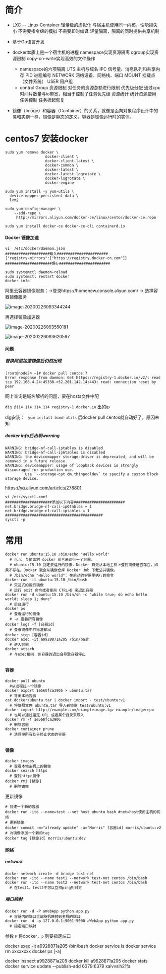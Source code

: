 # 简介

-   LXC -- Linux Container
        轻量级的虚拟化
        与宿主机使用同一内核，性能损失小
        不需要指令级的模拟
        不需要即时编译
        轻量隔离，隔离的同时提供共享机制
-   基于Go语言开发

-   docker本质上是一个宿主机的进程
        namespace实现资源隔离
        cgroup实现资源限制
        copy-on-write实现高效的文件操作
    -   namespace的六项隔离
            UTS     主机与域名
            IPC     信号量、消息队列和共享内存
            PID     进程编号
            NETWORK 网络设备、网络栈、端口
            MOUNT   挂载点（文件系统）
            USER    用户组
    -   control Group
            资源限制    对任务的资源总额进行限制
            优先级分配  通过cpu时间片数量与io带宽，相当于控制了任务优先级
            资源统计    统计资源使用
            任务控制    任务挂起恢复
-   镜像（Image）和容器（Container）的关系，就像是面向对象程序设计中的类和实例一样，镜像是静态的定义，容器是镜像运行时的实体。

# centos7 安装docker

```
sudo yum remove docker \
                  docker-client \
                  docker-client-latest \
                  docker-common \
                  docker-latest \
                  docker-latest-logrotate \
                  docker-logrotate \
                  docker-engine
                  
sudo yum install -y yum-utils \
  device-mapper-persistent-data \
  lvm2

sudo yum-config-manager \
    --add-repo \
     http://mirrors.aliyun.com/docker-ce/linux/centos/docker-ce.repo

sudo yum install docker-ce docker-ce-cli containerd.io
```

#### Docker 镜像加速

```
vi  /etc/docker/daemon.json
####################输入#######################
{"registry-mirrors":["https://registry.docker-cn.com"]}
#####################保存#######################

sudo systemctl daemon-reload
sudo systemctl restart docker
docker info
```

阿里云容器镜像服务：->登录https://homenew.console.aliyun.com/ -> 选择容器镜像服务

![image-20200226093344244](image-20200226093344244.png)

再选择镜像加速器

![image-20200226093550181](image-20200226093550181.png)

![image-20200226093620567](image-20200226093620567.png)



#### 问题

##### 替换阿里加速镜像后仍然出现

```
[root@node24 ~]# docker pull centos:7
Error response from daemon: Get https://registry-1.docker.io/v2/: read tcp 192.168.4.24:45338->52.201.142.14:443: read: connection reset by peer
```

网上查询是域名解析的问题，要在hosts文件中配

```dig @114.114.114.114 registry-1.docker.io``` 出的ip

dig安装： ``` yum install bind-utils``` 后docker pull centos就自动好了，原因未知

##### docker info后出现warning

```
WARNING: bridge-nf-call-iptables is disabled
WARNING: bridge-nf-call-ip6tables is disabled
WARNING: the devicemapper storage-driver is deprecated, and will be removed in a future release.
WARNING: devicemapper: usage of loopback devices is strongly discouraged for production use.
         Use `--storage-opt dm.thinpooldev` to specify a custom block storage device.
```

https://yq.aliyun.com/articles/278801

```
vi /etc/sysctl.conf
#####################添加以下内容#######################
net.bridge.bridge-nf-call-ip6tables = 1
net.bridge.bridge-nf-call-iptables = 1
############################################
sysctl -p
```

# 常用

```
docker run ubuntu:15.10 /bin/echo "Hello world"
  # run: 与前面的 docker 组合来运行一个容器。
  # ubuntu:15.10 指定要运行的镜像，Docker 首先从本地主机上查找镜像是否存在，如果不存在，Docker 就会从镜像仓库 Docker Hub 下载公共镜像。
  # /bin/echo "Hello world": 在启动的容器里执行的命令
docker run -it ubuntu:15.10 /bin/bash
  # 交互式的运行镜像
  # 运行 exit 命令或者使用 CTRL+D 来退出容器
docker run -d ubuntu:15.10 /bin/sh -c "while true; do echo hello world; sleep 1; done"
  # 后台运行
docker ps 
  # 查看运行的镜像
  # -a 查看所有镜像
docker logs -f [容器id]
  # 查看镜像中的标准输出
docker stop [容器id]
docker exec -it a9928871a205 /bin/bash
  # 进入容器
docker attach 
  # 与exec相同，但容器的退出会导致容器停止
  
```

#### 容器

```
docker pull ubuntu
  #从远程拉一个镜像
docker export 1e560fca3906 > ubuntu.tar
  # 导出本地容器
cat docker/ubuntu.tar | docker import - test/ubuntu:v1
  # 将快照文件 ubuntu.tar 导入到镜像 test/ubuntu:v1
docker import http://example.com/exampleimage.tgz example/imagerepo
  # 也可以通过指定 URL 或者某个目录来导入
docker rm -f 1e560fca3906
  # 删除容器
docker container prune
  # 清理掉所有处于终止状态的容器
  
```

#### 镜像

```
docker images
  # 查看本地主机上的镜像
docker search httpd
  # 查找httpd镜像
docker rmi [镜像]
  # 删除镜像
```

更新镜像

```
# 创建一个新的容器
docker run -itd --name=test --net host ubuntu bash #net=host使用主机的网络
# 更新镜像
docker commit -m="already update" -a="Morris" [容器id] morris/ubuntu:v2
# 为镜像添加一个新的tag
docker tag [镜像id] morris/ubuntu:dev
```

#### 网络

##### network

```
docker network create -d bridge test-net
docker run -itd --name test1 --network test-net centos /bin/bash
docker run -itd --name test2 --network test-net centos /bin/bash
  # 在test1、test2中可以互相ping到对方
```



##### 端口映射

```
docker run -d -P aWebApp python app.py
  # 容器内的端口全部随机映射到主机的端口
docker run -d -p 127.0.0.1:5001:5000 aWebApp python app.py
  # 指定端口映射
```
参数 ```P``` 将docker，```p``` 则要指定端口



docker exec -it a9928871a205 /bin/bash
docker service ls 
docker service rm xxxxxxxx
docker ps [-a]

docker inspect a9928871a205
docker kill a9928871a205
docker stats 
docker service update --publish-add 6379:6379 xalvvsih21fa

















